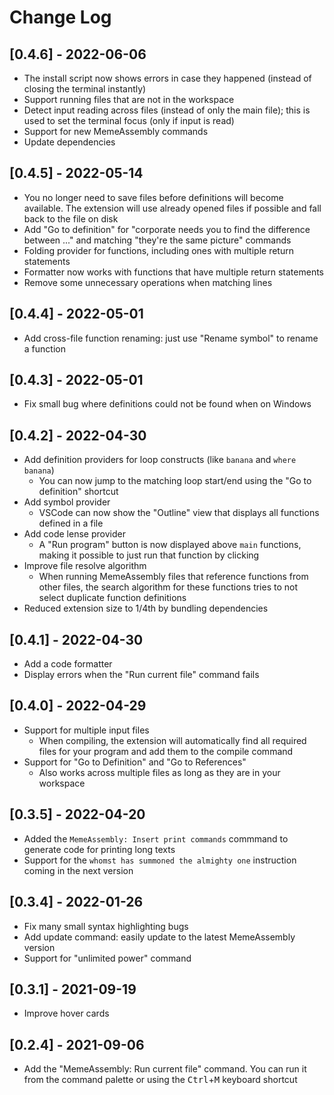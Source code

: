 # Change Log

## [0.4.6] - 2022-06-06
* The install script now shows errors in case they happened (instead of closing the terminal instantly)
* Support running files that are not in the workspace
* Detect input reading across files (instead of only the main file); this is used to set the terminal focus (only if input is read)
* Support for new MemeAssembly commands
* Update dependencies

## [0.4.5] - 2022-05-14
* You no longer need to save files before definitions will become available. The extension will use already opened files if possible and fall back to the file on disk
* Add "Go to definition" for "corporate needs you to find the difference between ..." and matching "they're the same picture" commands
* Folding provider for functions, including ones with multiple return statements
* Formatter now works with functions that have multiple return statements
* Remove some unnecessary operations when matching lines

## [0.4.4] - 2022-05-01
* Add cross-file function renaming: just use "Rename symbol" to rename a function

## [0.4.3] - 2022-05-01
* Fix small bug where definitions could not be found when on Windows

## [0.4.2] - 2022-04-30
* Add definition providers for loop constructs (like `banana` and `where banana`)
  * You can now jump to the matching loop start/end using the "Go to definition" shortcut
* Add symbol provider
  * VSCode can now show the "Outline" view that displays all functions defined in a file
* Add code lense provider
  * A "Run program" button is now displayed above `main` functions, making it possible to just run that function by clicking
* Improve file resolve algorithm
  * When running MemeAssembly files that reference functions from other files, the search algorithm for these functions tries to not select duplicate function definitions
* Reduced extension size to 1/4th by bundling dependencies

## [0.4.1] - 2022-04-30
* Add a code formatter
* Display errors when the "Run current file" command fails

## [0.4.0] - 2022-04-29
* Support for multiple input files
  * When compiling, the extension will automatically find all required files for your program and add them to the compile command
* Support for "Go to Definition" and "Go to References"
  * Also works across multiple files as long as they are in your workspace

## [0.3.5] - 2022-04-20
* Added the `MemeAssembly: Insert print commands` commmand to generate code for printing long texts
* Support for the `whomst has summoned the almighty one` instruction coming in the next version

## [0.3.4] - 2022-01-26
* Fix many small syntax highlighting bugs
* Add update command: easily update to the latest MemeAssembly version
* Support for "unlimited power" command

## [0.3.1] - 2021-09-19
* Improve hover cards

## [0.2.4] - 2021-09-06
* Add the "MemeAssembly: Run current file" command. You can run it from the command palette or using the <kbd>Ctrl</kbd>+<kbd>M</kbd> keyboard shortcut

